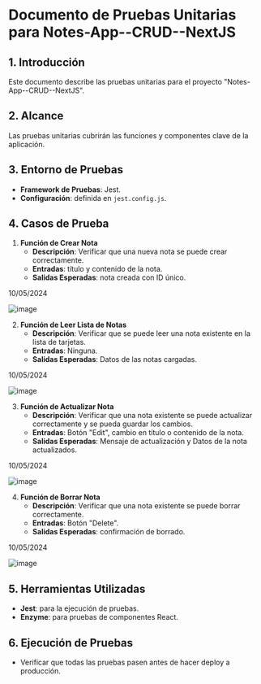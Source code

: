 
# Documento de Pruebas Unitarias para Notes-App--CRUD--NextJS

## 1. Introducción
Este documento describe las pruebas unitarias para el proyecto "Notes-App--CRUD--NextJS".

## 2. Alcance
Las pruebas unitarias cubrirán las funciones y componentes clave de la aplicación.

## 3. Entorno de Pruebas
- **Framework de Pruebas**: Jest.
- **Configuración**: definida en `jest.config.js`.

## 4. Casos de Prueba
1. **Función de Crear Nota**
   - **Descripción**: Verificar que una nueva nota se puede crear correctamente.
   - **Entradas**: título y contenido de la nota.
   - **Salidas Esperadas**: nota creada con ID único.

10/05/2024

![image](https://github.com/Milton599/Grupo04/assets/120606471/7c2cef5b-6aba-4fbc-9e13-5baf93a2e829)


2. **Función de Leer Lista de Notas**
   - **Descripción**: Verificar que se puede leer una nota existente en la lista de tarjetas.
   - **Entradas**: Ninguna.
   - **Salidas Esperadas**: Datos de las notas cargadas.

10/05/2024

![image](https://github.com/Milton599/Grupo04/assets/120606471/77850151-43dc-4151-a196-12929967c75e)


3. **Función de Actualizar Nota**
   - **Descripción**: Verificar que una nota existente se puede actualizar correctamente y se pueda guardar los cambios.
   - **Entradas**: Botón "Edit", cambio en título o contenido de la nota.
   - **Salidas Esperadas**: Mensaje de actualización y Datos de la nota actualizados.

10/05/2024

![image](https://github.com/Milton599/Grupo04/assets/120606471/ed054b75-67c8-4432-9830-f7209dc336e3)


4. **Función de Borrar Nota**
   - **Descripción**: Verificar que una nota existente se puede borrar correctamente.
   - **Entradas**: Botón "Delete".
   - **Salidas Esperadas**: confirmación de borrado.

10/05/2024

![image](https://github.com/Milton599/Grupo04/assets/120606471/ac32fec6-e718-428a-81f5-0e7cbdea0174)


## 5. Herramientas Utilizadas
- **Jest**: para la ejecución de pruebas.
- **Enzyme**: para pruebas de componentes React.

## 6. Ejecución de Pruebas
- Verificar que todas las pruebas pasen antes de hacer deploy a producción.
